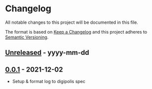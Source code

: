 # Changelog
All notable changes to this project will be documented in this file.

The format is based on [Keep a Changelog](http://keepachangelog.com/)
and this project adheres to [Semantic Versioning](http://semver.org/).

[Unreleased]: https://github.com/digipolisantwerp/request_log_module_nodejs/compare/v0.0.1...HEAD
## [Unreleased] - yyyy-mm-dd

[0.0.1]: https://github.com/digipolisantwerp/request_log_module_nodejs/tree/v0.0.1
## [0.0.1] - 2021-12-02

- Setup & format log to digipolis spec
